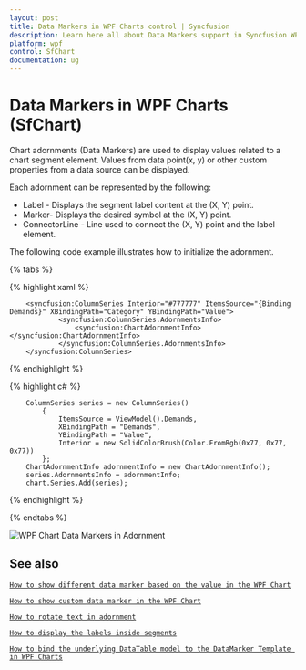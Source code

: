 ```yaml
---
layout: post
title: Data Markers in WPF Charts control | Syncfusion
description: Learn here all about Data Markers support in Syncfusion WPF Charts (SfChart) control, its elements and more details.
platform: wpf
control: SfChart
documentation: ug
---
```


# Data Markers in WPF Charts (SfChart)

Chart adornments (Data Markers) are used to display values related to a chart segment element. Values from data point(x, y) or other custom properties from a data source can be displayed. 

Each adornment can be represented by the following:

* Label - Displays the segment label content at the (X, Y) point.
* Marker- Displays the desired symbol at the (X, Y) point.
* ConnectorLine - Line used to connect the (X, Y) point and the label element.

The following code example illustrates how to initialize the adornment.

{% tabs %}

{% highlight xaml %}

        <syncfusion:ColumnSeries Interior="#777777" ItemsSource="{Binding Demands}" XBindingPath="Category" YBindingPath="Value">
                <syncfusion:ColumnSeries.AdornmentsInfo>
                    <syncfusion:ChartAdornmentInfo></syncfusion:ChartAdornmentInfo>
                </syncfusion:ColumnSeries.AdornmentsInfo>
        </syncfusion:ColumnSeries> 

{% endhighlight %}

{% highlight c# %}

        ColumnSeries series = new ColumnSeries()
            {
                ItemsSource = ViewModel().Demands,
                XBindingPath = "Demands",
                YBindingPath = "Value",
                Interior = new SolidColorBrush(Color.FromRgb(0x77, 0x77, 0x77))
            };
        ChartAdornmentInfo adornmentInfo = new ChartAdornmentInfo();
        series.AdornmentsInfo = adornmentInfo;
        chart.Series.Add(series);

{% endhighlight %}

{% endtabs %}

![WPF Chart Data Markers in Adornment](Adornments_images/wpf-chart-data-markers-in-adornment.PNG) 

## See also

[`How to show different data marker based on the value in the WPF Chart`](https://support.syncfusion.com/kb/article/9396/how-to-show-different-data-marker-based-on-the-value-in-the-wpf-chart)

[`How to show custom data marker in the WPF Chart`](https://support.syncfusion.com/kb/article/9620/how-to-show-custom-data-marker-in-the-wpf-chart)

[`How to rotate text in adornment`](https://support.syncfusion.com/kb/article/3135/how-to-rotate-text-in-adornment-of-wpf-chart-sfchart)

[`How to display the labels inside segments`](https://support.syncfusion.com/kb/article/2773/how-to-display-the-labels-inside-segments-in-wpf-chart-sfchart)

[`How to bind the underlying DataTable model to the DataMarker Template in WPF Charts`](https://support.syncfusion.com/kb/article/10047/how-to-bind-the-underlying-datatable-model-to-the-datamarker-template-in-wpf-charts)


